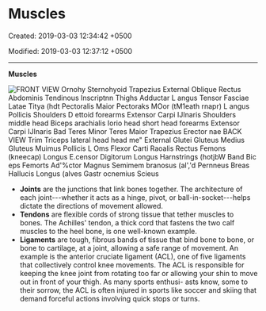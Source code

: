 # Muscles

Created: 2019-03-03 12:34:42 +0500

Modified: 2019-03-03 12:37:12 +0500

---

**Muscles**

![FRONT VIEW Ornohy Sternohyoid Trapezius External Oblique Rectus Abdominis Tendinous Inscriptnn Thighs Adductar L angus Tensor Fasciae Latae Titya (hdt Pectoralis Maior Pectoraks MOor (tM1eath rnapr) L angus Pollicis Shoulders D ettoid forearms Extensor Carpi IJInaris Shoulders middle head Biceps arachialis Iorio head short head forearms Extensor Carpi IJInaris Bad Teres Minor Teres Maior Trapezius Erector nae BACK VIEW Trim Triceps lateral head head me" External Glutei Gluteus Medius Gluteus Muimus Pollicis L Oms Flexor Carti Raoalis Rectus Femons (kneecap) Longus E.censor Digitorum Longus Harnstrings (hotjbW Band Bic eps Femorts Ad'%ctor Magnus Semimem branosus (al','d Pernneus Breas Hallucis Longus (alves Gastr ocnemius Scieus ](media/Muscles-image1.png)
-   **Joints** are the junctions that link bones together. The architecture of each joint---whether it acts as a hinge, pivot, or ball-in-socket---helps dictate the directions of movement allowed.
-   **Tendons** are flexible cords of strong tissue that tether muscles to bones. The Achilles' tendon, a thick cord that fastens the two calf muscles to the heel bone, is one well-known example.
-   **Ligaments** are tough, fibrous bands of tissue that bind bone to bone, or bone to cartilage, at a joint, allowing a safe range of movement. An example is the anterior cruciate ligament (ACL), one of five ligaments that collectively control knee movements. The ACL is responsible for keeping the knee joint from rotating too far or allowing your shin to move out in front of your thigh. As many sports enthusi- asts know, some to their sorrow, the ACL is often injured in sports like soccer and skiing that demand forceful actions involving quick stops or turns.


